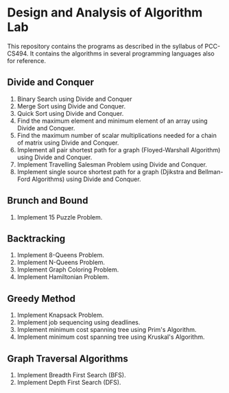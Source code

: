 # Design and Analysis of Algorithm Lab
This repository contains the programs as described in the syllabus of PCC-CS494.
It contains the algorithms in several programming languages also for reference.

## Divide and Conquer
1. Binary Search using Divide and Conquer
2. Merge Sort using Divide and Conquer.
3. Quick Sort using Divide and Conquer.
4. Find the maximum element and minimum element of an array using Divide and Conquer.
5. Find the maximum number of scalar multiplications needed for a chain of matrix using Divide and Conquer.
6. Implement all pair shortest path for a graph (Floyed-Warshall Algorithm) using Divide and Conquer.
7. Implement Travelling Salesman Problem using Divide and Conquer.
8. Implement single source shortest path for a graph (Djikstra and Bellman-Ford Algorithms) using Divide and Conquer.

## Brunch and Bound
1. Implement 15 Puzzle Problem.

## Backtracking
1. Implement 8-Queens Problem.
2. Implement N-Queens Problem.
3. Implement Graph Coloring Problem.
4. Implement Hamiltonian Problem.

## Greedy Method
1. Implement Knapsack Problem.
2. Implement job sequencing using deadlines.
3. Implement minimum cost spanning tree using Prim's Algorithm.
4. Implement minimum cost spanning tree using Kruskal's Algorithm.

## Graph Traversal Algorithms
1. Implement Breadth First Search (BFS).
2. Implement Depth First Search (DFS).